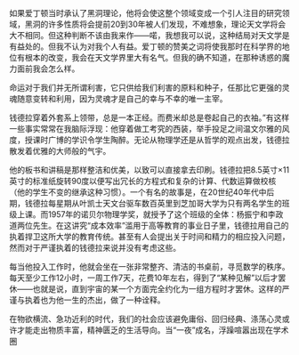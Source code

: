 如果爱丁顿当时承认了黑洞理论，他将会使这整个领域变成一个引人注目的研究领域，黑洞的许多性质将会提前20到30年被人们发现，不难想象，理论天文学将会大不相同。但这种判断不该由我来作——喏，我想我可以说，这种结局对天文学是有益处的。但我不认为对我个人有益。爱丁顿的赞美之词将使我那时在科学界的地位有根本的改变，我会在天文学界里大有名气。但我的确不知道，在那种诱惑的魔力面前我会怎么样。

命运对于我们并无所谓利害，它只供给我们利害的原料和种子，任那比它更强的灵魂随意变转和利用，因为灵魂才是自己的幸与不幸的唯一主宰。

钱德拉穿着外套系上领带，总是一本正经。而费米却总是卷起自己的衣袖。”有这样一些事实常常在我脑际浮现：他穿着做工考究的西装，举手投足之间温文尔雅的风度，授课时广博的学识令学生陶醉。无论从物理学还是从哲学的观点出发，钱德拉散发着优雅的大师般的气宇。

他的板书和讲稿是那样整洁和优美，以致可以直接拿去印刷。钱德拉把8.5英寸×11英寸的标准纸旋转90度以便写出冗长的方程式和复杂的计算、代数运算做校核（他的学生不变的继承这种习惯）。一个有名的故事是，在20世纪40年代中后期，钱德拉每星期从叶凯士天文台驱车数百英里到芝加哥大学为只有两名学生的班级上课。而1957年的诺贝尔物理学奖，就授予了这个班级的全体：杨振宁和李政道两位先生。在这讲究“成本效率”滥用于高等教育的事业日子里，钱德拉用自己的执着捍卫这所大学的教育传统。甚至有人会提出关于时间和精力的相应投入问题，然而对于严谨执着的钱德拉来说并没有考虑这些。

每当他投入工作时，他就会坐在一张非常整齐、清洁的书桌前，寻觅数学的秩序。每天至少工作12小时，一周工作7天，花费10年左右，得到了“某种见解”以后才罢休——也就是说，直到宇宙的某一个方面完全约化为一组方程时才罢休。这样的严谨与执着也为他一生的杰出，做了一种诠释。

在物欲横流、急功近利的时代，我们的社会应该避免庸俗、回归经典、涤荡心灵或许才能走出物质丰富，精神匮乏的生活导向。当“一夜”成名，浮躁喧嚣出现在学术圈